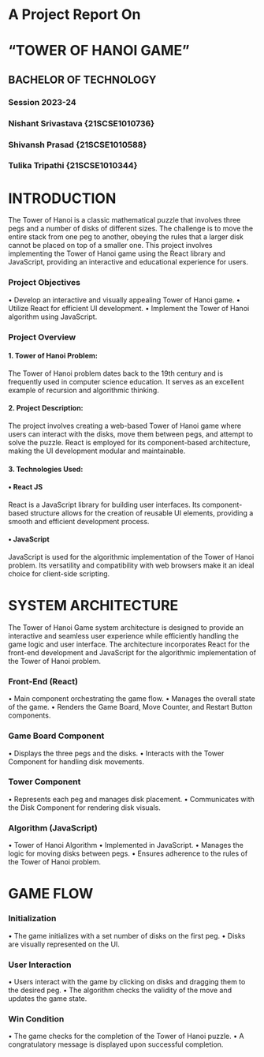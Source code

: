 # A Project Report On 
# “TOWER OF HANOI GAME”


## BACHELOR OF TECHNOLOGY
 

### Session 2023-24


### Nishant Srivastava {21SCSE1010736} 
### Shivansh Prasad {21SCSE1010588} 
### Tulika Tripathi {21SCSE1010344}



#



# INTRODUCTION
The Tower of Hanoi is a classic mathematical puzzle that involves three pegs and a number of disks of different sizes. The challenge is to move the entire stack from one peg to another, obeying the rules that a larger disk cannot be placed on top of a smaller one. This project involves implementing the Tower of Hanoi game using the React library and JavaScript, providing an interactive and educational experience for users.

### Project Objectives
•	Develop an interactive and visually appealing Tower of Hanoi game.
•	Utilize React for efficient UI development.
•	Implement the Tower of Hanoi algorithm using JavaScript.

### Project Overview
#### 1.	Tower of Hanoi Problem:
The Tower of Hanoi problem dates back to the 19th century and is frequently used in computer science education. It serves as an excellent example of recursion and algorithmic thinking.

#### 2.	Project Description:
The project involves creating a web-based Tower of Hanoi game where users can interact with the disks, move them between pegs, and attempt to solve the puzzle. React is employed for its component-based architecture, making the UI development modular and maintainable.



#### 3.	Technologies Used:

#### •	React JS
React is a JavaScript library for building user interfaces. Its component-based structure allows for the creation of reusable UI elements, providing a smooth and efficient development process.

#### •	JavaScript
JavaScript is used for the algorithmic implementation of the Tower of Hanoi problem. Its versatility and compatibility with web browsers make it an ideal choice for client-side scripting.







#




# SYSTEM ARCHITECTURE
The Tower of Hanoi Game system architecture is designed to provide an interactive and seamless user experience while efficiently handling the game logic and user interface. The architecture incorporates React for the front-end development and JavaScript for the algorithmic implementation of the Tower of Hanoi problem.

### Front-End (React)
•	Main component orchestrating the game flow.
•	Manages the overall state of the game.
•	Renders the Game Board, Move Counter, and Restart Button components.

### Game Board Component
•	Displays the three pegs and the disks.
•	Interacts with the Tower Component for handling disk movements.

### Tower Component
•	Represents each peg and manages disk placement.
•	Communicates with the Disk Component for rendering disk visuals.

### Algorithm (JavaScript)
•	Tower of Hanoi Algorithm
•	Implemented in JavaScript.
•	Manages the logic for moving disks between pegs.
•	Ensures adherence to the rules of the Tower of Hanoi problem.


#

# GAME FLOW
### Initialization
•	The game initializes with a set number of disks on the first peg.
•	Disks are visually represented on the UI.

### User Interaction
•	Users interact with the game by clicking on disks and dragging them to the desired peg.
•	The algorithm checks the validity of the move and updates the game state.

### Win Condition
•	The game checks for the completion of the Tower of Hanoi puzzle.
•	A congratulatory message is displayed upon successful completion.




 

